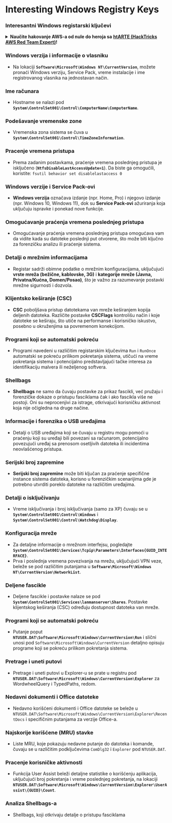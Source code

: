 # Interesting Windows Registry Keys

### Interesantni Windows registarski ključevi

<details>

<summary><strong>Naučite hakovanje AWS-a od nule do heroja sa</strong> <a href="https://training.hacktricks.xyz/courses/arte"><strong>htARTE (HackTricks AWS Red Team Expert)</strong></a><strong>!</strong></summary>

Drugi načini podrške HackTricks-u:

* Ako želite da vidite **vašu kompaniju oglašenu na HackTricks-u** ili **preuzmete HackTricks u PDF formatu** proverite [**SUBSCRIPTION PLANS**](https://github.com/sponsors/carlospolop)!
* Nabavite [**zvanični PEASS & HackTricks swag**](https://peass.creator-spring.com)
* Otkrijte [**The PEASS Family**](https://opensea.io/collection/the-peass-family), našu kolekciju ekskluzivnih [**NFT-ova**](https://opensea.io/collection/the-peass-family)
* **Pridružite se** 💬 [**Discord grupi**](https://discord.gg/hRep4RUj7f) ili [**telegram grupi**](https://t.me/peass) ili nas **pratite** na **Twitter-u** 🐦 [**@hacktricks\_live**](https://twitter.com/hacktricks\_live)**.**
* **Podelite svoje hakovanje trikove slanjem PR-ova na** [**HackTricks**](https://github.com/carlospolop/hacktricks) i [**HackTricks Cloud**](https://github.com/carlospolop/hacktricks-cloud) github repozitorijume.

</details>

### **Windows verzija i informacije o vlasniku**

* Na lokaciji **`Software\Microsoft\Windows NT\CurrentVersion`**, možete pronaći Windows verziju, Service Pack, vreme instalacije i ime registrovanog vlasnika na jednostavan način.

### **Ime računara**

* Hostname se nalazi pod **`System\ControlSet001\Control\ComputerName\ComputerName`**.

### **Podešavanje vremenske zone**

* Vremenska zona sistema se čuva u **`System\ControlSet001\Control\TimeZoneInformation`**.

### **Pracenje vremena pristupa**

* Prema zadanim postavkama, praćenje vremena poslednjeg pristupa je isključeno (**`NtfsDisableLastAccessUpdate=1`**). Da biste ga omogućili, koristite: `fsutil behavior set disablelastaccess 0`

### Windows verzije i Service Pack-ovi

* **Windows verzija** označava izdanje (npr. Home, Pro) i njegovo izdanje (npr. Windows 10, Windows 11), dok su **Service Pack-ovi** ažuriranja koja uključuju ispravke i ponekad nove funkcije.

### Omogućavanje praćenja vremena poslednjeg pristupa

* Omogućavanje praćenja vremena poslednjeg pristupa omogućava vam da vidite kada su datoteke poslednji put otvorene, što može biti ključno za forenzičku analizu ili praćenje sistema.

### Detalji o mrežnim informacijama

* Registar sadrži obimne podatke o mrežnim konfiguracijama, uključujući **vrste mreža (bežične, kablovske, 3G)** i **kategorije mreže (Javna, Privatna/Kućna, Domen/Posao)**, što je važno za razumevanje postavki mrežne sigurnosti i dozvola.

### Klijentsko keširanje (CSC)

* **CSC** poboljšava pristup datotekama van mreže keširanjem kopija deljenih datoteka. Različite postavke **CSCFlags** kontrolišu način i koje datoteke se keširaju, što utiče na performanse i korisničko iskustvo, posebno u okruženjima sa povremenom konekcijom.

### Programi koji se automatski pokreću

* Programi navedeni u različitim registarskim ključevima `Run` i `RunOnce` automatski se pokreću prilikom pokretanja sistema, utičući na vreme pokretanja sistema i potencijalno predstavljajući tačke interesa za identifikaciju malvera ili neželjenog softvera.

### Shellbags

* **Shellbags** ne samo da čuvaju postavke za prikaz fascikli, već pružaju i forenzičke dokaze o pristupu fasciklama čak i ako fascikla više ne postoji. Oni su neprocenjivi za istrage, otkrivajući korisničku aktivnost koja nije očigledna na druge načine.

### Informacije i forenzika o USB uređajima

* Detalji o USB uređajima koji se čuvaju u registru mogu pomoći u praćenju koji su uređaji bili povezani sa računarom, potencijalno povezujući uređaj sa prenosom osetljivih datoteka ili incidentima neovlašćenog pristupa.

### Serijski broj zapremine

* **Serijski broj zapremine** može biti ključan za praćenje specifične instance sistema datoteka, korisno u forenzičkim scenarijima gde je potrebno utvrditi poreklo datoteke na različitim uređajima.

### **Detalji o isključivanju**

* Vreme isključivanja i broj isključivanja (samo za XP) čuvaju se u **`System\ControlSet001\Control\Windows`** i **`System\ControlSet001\Control\Watchdog\Display`**.

### **Konfiguracija mreže**

* Za detaljne informacije o mrežnom interfejsu, pogledajte **`System\ControlSet001\Services\Tcpip\Parameters\Interfaces{GUID_INTERFACE}`**.
* Prva i poslednja vremena povezivanja na mrežu, uključujući VPN veze, beleže se pod različitim putanjama u **`Software\Microsoft\Windows NT\CurrentVersion\NetworkList`**.

### **Deljene fascikle**

* Deljene fascikle i postavke nalaze se pod **`System\ControlSet001\Services\lanmanserver\Shares`**. Postavke klijentskog keširanja (CSC) određuju dostupnost datoteka van mreže.

### **Programi koji se automatski pokreću**

* Putanje poput **`NTUSER.DAT\Software\Microsoft\Windows\CurrentVersion\Run`** i slični unosi pod `Software\Microsoft\Windows\CurrentVersion` detaljno opisuju programe koji se pokreću prilikom pokretanja sistema.

### **Pretrage i uneti putovi**

* Pretrage i uneti putovi u Explorer-u se prate u registru pod **`NTUSER.DAT\Software\Microsoft\Windows\CurrentVersion\Explorer`** za WordwheelQuery i TypedPaths, redom.

### **Nedavni dokumenti i Office datoteke**

* Nedavno korišćeni dokumenti i Office datoteke se beleže u `NTUSER.DAT\Software\Microsoft\Windows\CurrentVersion\Explorer\RecentDocs` i specifičnim putanjama za verzije Office-a.

### **Najskorije korišćene (MRU) stavke**

* Liste MRU, koje pokazuju nedavne putanje do datoteka i komande, čuvaju se u različitim podključevima `ComDlg32` i `Explorer` pod `NTUSER.DAT`.

### **Pracenje korisničke aktivnosti**

* Funkcija User Assist beleži detaljne statistike o korišćenju aplikacija, uključujući broj pokretanja i vreme poslednjeg pokretanja, na lokaciji **`NTUSER.DAT\Software\Microsoft\Windows\CurrentVersion\Explorer\UserAssist\{GUID}\Count`**.

### **Analiza Shellbags-a**

* Shellbags, koji otkrivaju detalje o pristupu fasciklama

